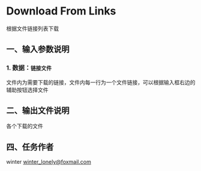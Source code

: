 # Download From Links

根据文件链接列表下载

## 一、输入参数说明

### 1. 数据：`链接文件`

文件内为需要下载的链接，文件内每一行为一个文件链接，可以根据输入框右边的辅助按钮选择文件

## 二、输出文件说明

各个下载的文件

## 四、任务作者

winter <winter_lonely@foxmail.com>
